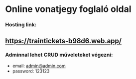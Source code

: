 # Online vonatjegy foglaló oldal

### Hosting link:

## https://traintickets-b98d6.web.app/

### Adminnal lehet CRUD műveleteket végezni:
 - email: admin@admin.com 
 - password: 123123
